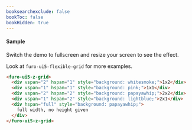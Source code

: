 ```yaml
---
booksearchexclude: false
bookToc: false
bookHidden: true
---
```


#### Sample

Switch the demo to fullscreen and resize your screen to see the effect.

Look at `furo-ui5-flexible-grid` for more examples.

<furo-demo-snippet>
<template><style>
    furo-ui5-flexible-grid div {border: 1px solid black;}
  </style>
<furo-vertical-scroller>
<furo-ui5-z-grid>
  <div vspan="2" hspan="1" style="background: whitesmoke;">1x2</div>
  <div vspan="1" hspan="1" style="background: pink;">1x1</div>
  <div vspan="2" hspan="2" style="background: papayawhip;">2x2</div>
  <div vspan="1" hspan="2" style="background: lightblue;">2x1</div>
  <div hspan="full" style="background: papayawhip;">
    full width, no height given
  </div>
</furo-ui5-z-grid>
</furo-vertical-scroller>
</template>
</furo-demo-snippet>

```html
<furo-ui5-z-grid>
  <div vspan="2" hspan="1" style="background: whitesmoke;">1x2</div>
  <div vspan="1" hspan="1" style="background: pink;">1x1</div>
  <div vspan="2" hspan="2" style="background: papayawhip;">2x2</div>
  <div vspan="1" hspan="2" style="background: lightblue;">2x1</div>
  <div hspan="full" style="background: papayawhip;">
    full width, no height given
  </div>
</furo-ui5-z-grid>
```
